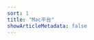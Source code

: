 ```yaml
---
sort: 1
title: "Mac平台"
showArticleMetadata: false
---
```


<ClientOnly><Redirect route="/terminal"/></ClientOnly>